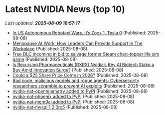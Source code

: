 # Latest NVIDIA News (top 10)
_Last updated: **2025-08-09 16:57:17**_

- [In US Autonomous Robotaxi Wars, It’s Zoox 1, Tesla 0](https://cleantechnica.com/2025/08/08/in-us-autonomous-robotaxi-wars-its-zoox-1-tesla-0/) (Published: 2025-08-08)
- [Menopause At Work: How Leaders Can Provide Support In The Workplace](https://www.forbes.com/sites/naomicahn/2025/08/08/menopause-at-work-how-leaders-can-provide-support-in-the-workplace/) (Published: 2025-08-08)
- [Free DLC incoming in bid to salvage former Steam chart-topper life sim game](https://www.notebookcheck.net/Free-DLC-incoming-in-bid-to-salvage-former-Steam-chart-topper-life-sim-game.1083146.0.html) (Published: 2025-08-08)
- [Is Recursion Pharmaceuticals (RXRX) Nvidia’s Key AI Biotech Stake a Buy Amid Innovation Surge?](https://biztoc.com/x/40de95858efb3f62) (Published: 2025-08-08)
- [Could a $25 Share Price Come in 2026?](https://biztoc.com/x/0140662ba2edff4d) (Published: 2025-08-08)
- [Bad code, malicious models and rogue agents: Cybersecurity researchers scramble to prevent AI exploits](https://siliconangle.com/2025/08/08/bad-code-malicious-models-rogue-agents-cybersecurity-researchers-scramble-prevent-ai-exploits/) (Published: 2025-08-08)
- [nvidia-nat-opentelemetry added to PyPI](https://pypi.org/project/nvidia-nat-opentelemetry/) (Published: 2025-08-08)
- [nvidia-nat-phoenix added to PyPI](https://pypi.org/project/nvidia-nat-phoenix/) (Published: 2025-08-08)
- [nvidia-nat-mem0ai added to PyPI](https://pypi.org/project/nvidia-nat-mem0ai/) (Published: 2025-08-08)
- [nvidia-nat-mysql 1.2.0rc5](https://pypi.org/project/nvidia-nat-mysql/1.2.0rc5/) (Published: 2025-08-08)
